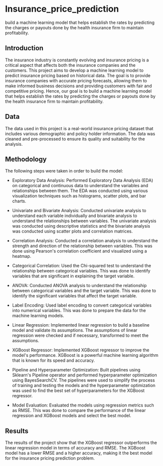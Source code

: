 # Insurance_price_prediction
build a machine learning model that helps establish the rates by predicting the charges or payouts done by the health insurance firm to maintain profitability.

## Introduction

The insurance industry is constantly evolving and insurance pricing is a critical aspect that affects both the insurance companies and the customers. This project aims to develop a machine learning model to predict insurance pricing based on historical data. The goal is to provide insurance companies with accurate pricing forecasts, allowing them to make informed business decisions and providing customers with fair and competitive pricing. Hence, our goal is to build a machine learning model that helps establish the rates by predicting the charges or payouts done by the health insurance firm to maintain profitability.

## Data

The data used in this project is a real-world insurance pricing dataset that includes various demographic and policy holder information. The data was cleaned and pre-processed to ensure its quality and suitability for the analysis.

## Methodology
The following steps were taken in order to build the model:

* Exploratory Data Analysis: Performed Exploratory Data Analysis (EDA) on categorical and continuous data to understand the variables and relationships between them. The EDA was conducted using various visualization techniques such as histograms, scatter plots, and bar charts.

* Univariate and Bivariate Analysis: Conducted univariate analysis to understand each variable individually and bivariate analysis to understand the relationships between variables. The univariate analysis was conducted using descriptive statistics and the bivariate analysis was conducted using scatter plots and correlation matrices.

* Correlation Analysis: Conducted a correlation analysis to understand the strength and direction of the relationship between variables. This was done using Pearson's correlation coefficient and visualized using a heatmap.

* Categorical Correlation: Used the Chi-squared test to understand the relationship between categorical variables. This was done to identify variables that are significant in explaining the target variable.

* ANOVA: Conducted ANOVA analysis to understand the relationship between categorical variables and the target variable. This was done to identify the significant variables that affect the target variable.

* Label Encoding: Used label encoding to convert categorical variables into numerical variables. This was done to prepare the data for the machine learning models.

* Linear Regression: Implemented linear regression to build a baseline model and validate its assumptions. The assumptions of linear regression were checked and if necessary, transformed to meet the assumptions.

* XGBoost Regressor: Implemented XGBoost regressor to improve the model's performance. XGBoost is a powerful machine learning algorithm that is known for its speed and accuracy.

* Pipeline and Hyperparameter Optimization: Built pipelines using Sklearn's Pipeline operator and performed hyperparameter optimization using BayesSearchCV. The pipelines were used to simplify the process of training and testing the models and the hyperparameter optimization was used to find the best set of hyperparameters for the XGBoost regressor.

* Model Evaluation: Evaluated the models using regression metrics such as RMSE. This was done to compare the performance of the linear regression and XGBoost models and select the best model.

## Results

The results of the project show that the XGBoost regressor outperforms the linear regression model in terms of accuracy and RMSE. The XGBoost model has a lower RMSE and a higher accuracy, making it the best model for the insurance pricing prediction problem.

